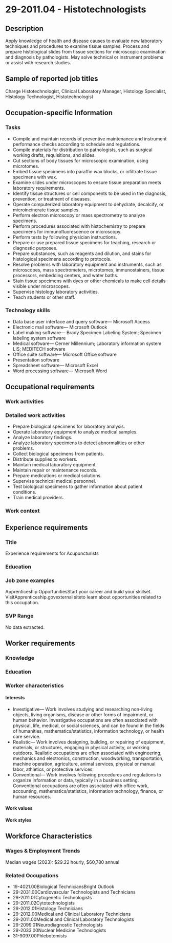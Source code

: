 # 29-2011.04 - Histotechnologists

## Description
Apply knowledge of health and disease causes to evaluate new laboratory techniques and procedures to examine tissue samples. Process and prepare histological slides from tissue sections for microscopic examination and diagnosis by pathologists. May solve technical or instrument problems or assist with research studies.

## Sample of reported job titles
Charge Histotechnologist, Clinical Laboratory Manager, Histology Specialist, Histology Technologist, Histotechnologist

## Occupation-specific Information
### Tasks
- Compile and maintain records of preventive maintenance and instrument performance checks according to schedule and regulations.
- Compile materials for distribution to pathologists, such as surgical working drafts, requisitions, and slides.
- Cut sections of body tissues for microscopic examination, using microtomes.
- Embed tissue specimens into paraffin wax blocks, or infiltrate tissue specimens with wax.
- Examine slides under microscopes to ensure tissue preparation meets laboratory requirements.
- Identify tissue structures or cell components to be used in the diagnosis, prevention, or treatment of diseases.
- Operate computerized laboratory equipment to dehydrate, decalcify, or microincinerate tissue samples.
- Perform electron microscopy or mass spectrometry to analyze specimens.
- Perform procedures associated with histochemistry to prepare specimens for immunofluorescence or microscopy.
- Perform tests by following physician instructions.
- Prepare or use prepared tissue specimens for teaching, research or diagnostic purposes.
- Prepare substances, such as reagents and dilution, and stains for histological specimens according to protocols.
- Resolve problems with laboratory equipment and instruments, such as microscopes, mass spectrometers, microtomes, immunostainers, tissue processors, embedding centers, and water baths.
- Stain tissue specimens with dyes or other chemicals to make cell details visible under microscopes.
- Supervise histology laboratory activities.
- Teach students or other staff.

### Technology skills
- Data base user interface and query software— Microsoft Access
- Electronic mail software— Microsoft Outlook
- Label making software— Brady Specimen Labeling System; Specimen labeling system software
- Medical software— Cerner Millennium; Laboratory information system LIS; MEDITECH software
- Office suite software— Microsoft Office software
- Presentation software
- Spreadsheet software— Microsoft Excel
- Word processing software— Microsoft Word

## Occupational requirements
### Work activities


### Detailed work activities
- Prepare biological specimens for laboratory analysis.
- Operate laboratory equipment to analyze medical samples.
- Analyze laboratory findings.
- Analyze laboratory specimens to detect abnormalities or other problems.
- Collect biological specimens from patients.
- Distribute supplies to workers.
- Maintain medical laboratory equipment.
- Maintain repair or maintenance records.
- Prepare medications or medical solutions.
- Supervise technical medical personnel.
- Test biological specimens to gather information about patient conditions.
- Train medical providers.

### Work context


## Experience requirements
### Title
Experience requirements for Acupuncturists

### Education


### Job zone examples
Apprenticeship OpportunitiesStart your career and build your skillset. VisitApprenticeship.govexternal siteto learn about opportunities related to this occupation.

### SVP Range
No data extracted.

## Worker requirements
### Knowledge


### Education


### Worker characteristics
#### Interests
- Investigative— Work involves studying and researching non-living objects, living organisms, disease or other forms of impairment, or human behavior. Investigative occupations are often associated with physical, life, medical, or social sciences, and can be found in the fields of humanities, mathematics/statistics, information technology, or health care service.
- Realistic— Work involves designing, building, or repairing of equipment, materials, or structures, engaging in physical activity, or working outdoors. Realistic occupations are often associated with engineering, mechanics and electronics, construction, woodworking, transportation, machine operation, agriculture, animal services, physical or manual labor, athletics, or protective services.
- Conventional— Work involves following procedures and regulations to organize information or data, typically in a business setting. Conventional occupations are often associated with office work, accounting, mathematics/statistics, information technology, finance, or human resources.

#### Work values


#### Work styles


## Workforce Characteristics
### Wages & Employment Trends
Median wages (2023): $29.22 hourly, $60,780 annual

### Related Occupations
- 19-4021.00Biological TechniciansBright Outlook
- 29-2031.00Cardiovascular Technologists and Technicians
- 29-2011.01Cytogenetic Technologists
- 29-2011.02Cytotechnologists
- 29-2012.01Histology Technicians
- 29-2012.00Medical and Clinical Laboratory Technicians
- 29-2011.00Medical and Clinical Laboratory Technologists
- 29-2099.01Neurodiagnostic Technologists
- 29-2033.00Nuclear Medicine Technologists
- 31-9097.00Phlebotomists